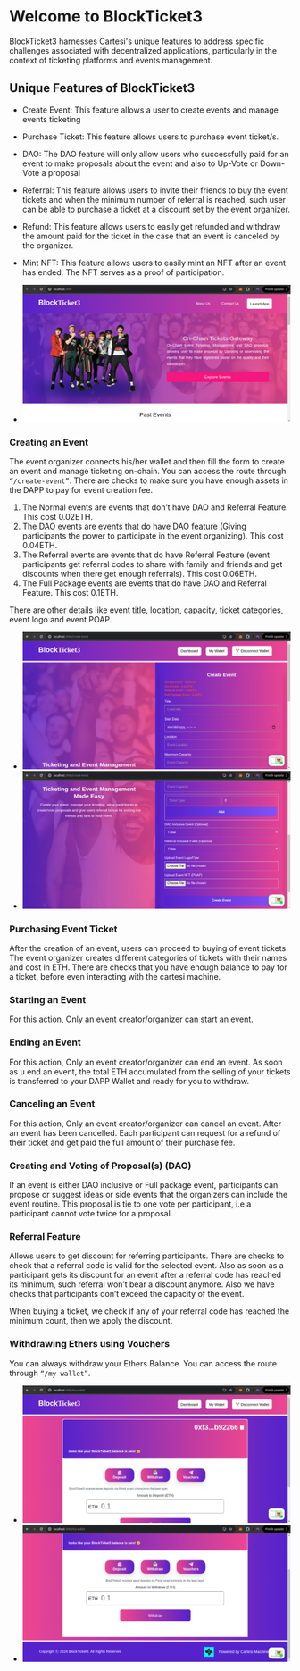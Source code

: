 # Welcome to BlockTicket3

BlockTicket3 harnesses Cartesi's unique features to address specific challenges associated with decentralized applications, particularly in the context of ticketing platforms and events management.

## Unique Features of BlockTicket3

- Create Event: This feature allows a user to create events and manage events ticketing
- Purchase Ticket: This feature allows users to purchase event ticket/s.
- DAO: The DAO feature will only allow users who successfully paid for an event to make proposals about the event and also to Up-Vote or Down-Vote a proposal
- Referral: This feature allows users to invite their friends to buy the event tickets and when the minimum number of referral is reached, such user can be able to purchase a ticket at a discount set by the event organizer.
- Refund: This feature allows users to easily get refunded and withdraw the amount paid for the ticket in the case that an event is canceled by the organizer.
- Mint NFT: This feature allows users to easily mint an NFT after an event has ended. The NFT serves as a proof of participation.

- ![HomePage](./images/home.png)

### Creating an Event

The event organizer connects his/her wallet and then fill the form to create an event and manage ticketing on-chain. You can access the route through `“/create-event”`. There are checks to make sure you have enough assets in the DAPP to pay for event creation fee.

1. The Normal events are events that don’t have DAO and Referral Feature. This cost 0.02ETH.
2. The DAO events are events that do have DAO feature (Giving participants the power to participate in the event organizing). This cost 0.04ETH.
3. The Referral events are events that do have Referral Feature (event participants get referral codes to share with family and friends and get discounts when there get enough referrals). This cost 0.06ETH.
4. The Full Package events are events that do have DAO and Referral Feature. This cost 0.1ETH.

There are other details like event title, location, capacity, ticket categories, event logo and event POAP.

- ![CreateEvent](./images/creatEvent01.png)
- ![CreateEvent](./images/creatEvent02.png)

### Purchasing Event Ticket

After the creation of an event, users can proceed to buying of event tickets. The event organizer creates different categories of tickets with their names and cost in ETH. There are checks that you have enough balance to pay for a ticket, before even interacting with the cartesi machine.

### Starting an Event

For this action, Only an event creator/organizer can start an event.

### Ending an Event

For this action, Only an event creator/organizer can end an event. As soon as u end an event, the total ETH accumulated from the selling of your tickets is transferred to your DAPP Wallet and ready for you to withdraw.

### Canceling an Event

For this action, Only an event creator/organizer can cancel an event. After an event has been cancelled. Each participant can request for a refund of their ticket and get paid the full amount of their purchase fee.

### Creating and Voting of Proposal(s) (DAO)

If an event is either DAO inclusive or Full package event, participants can propose or suggest ideas or side events that the organizers can include the event routine. This proposal is tie to one vote per participant, i.e a participant cannot vote twice for a proposal.

### Referral Feature

Allows users to get discount for referring participants. There are checks to check that a referral code is valid for the selected event. Also as soon as a participant gets its discount for an event after a referral code has reached its minimum, such referral won’t bear a discount anymore. Also we have checks that participants don’t exceed the capacity of the event.

When buying a ticket, we check if any of your referral code has reached the minimum count, then we apply the discount.

### Withdrawing Ethers using Vouchers

You can always withdraw your Ethers Balance. You can access the route through `“/my-wallet”`.

- ![Wallet](./images/wallet01.png)
- ![Wallet](./images/wallet02.png)
